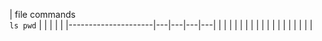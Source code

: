 | file commands<br>```ls
pwd``` |   |   |   |   |
|---------------------|---|---|---|---|
|                     |   |   |   |   |
|                     |   |   |   |   |
|                     |   |   |   |   |